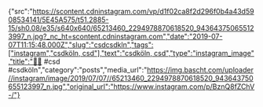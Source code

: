 {"src":"https://scontent.cdninstagram.com/vp/d1f02ca8f2d296f0b4a43d5908534141/5E45A575/t51.2885-15/sh0.08/e35/s640x640/65213460_2294978870618520_943643750655123997_n.jpg?_nc_ht=scontent.cdninstagram.com","date":"2019-07-07T11:15:48.000Z","slug":"csdcsdkln","tags":["instagram","csdköln, csd"],"text":"csdköln, csd","type":"instagram_image","title":"🏳️‍🌈 #csd #csdköln","category":"posts","media_url":"https://img.bascht.com/uploader//instagram/image/2019/07/07//65213460_2294978870618520_943643750655123997_n.jpg","original_url":"https://www.instagram.com/p/BznQ8fZChV-/"}